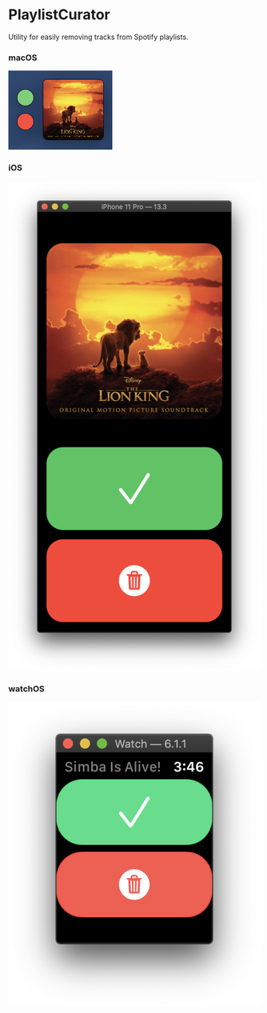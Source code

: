 # PlaylistCurator

Utility for easily removing tracks from Spotify playlists.

### macOS
![screenshot](https://github.com/atfinke/PlaylistCurator/blob/master/screenshot_mac.png?raw=true)
### iOS
![screenshot](https://github.com/atfinke/PlaylistCurator/blob/master/screenshot_phone.png?raw=true)
### watchOS
![screenshot](https://github.com/atfinke/PlaylistCurator/blob/master/screenshot_watch.png?raw=true)
